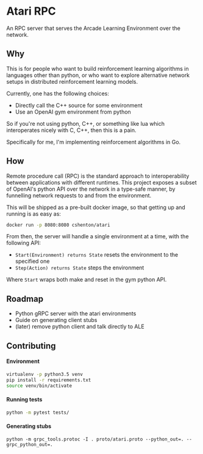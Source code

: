 # Atari RPC

An RPC server that serves the Arcade Learning Environment over the network.


## Why

This is for people who want to build reinforcement learning algorithms in
languages other than python, or who want to explore alternative network setups
in distributed reinforcement learning models.

Currently, one has the following choices:

- Directly call the C++ source for some environment
- Use an OpenAI gym environment from python

So if you're not using python, C++, or something like lua which interoperates
nicely with C, C++, then this is a pain.

Specifically for me, I'm implementing reinforcement algorithms in Go.


## How

Remote procedure call (RPC) is the standard approach to interoperability between
applications with different runtimes. This project exposes a subset of OpenAI's
python API over the network in a type-safe manner, by funnelling network requests
to and from the environment.

This will be shipped as a pre-built docker image, so that getting up and running
is as easy as:

```bash
docker run -p 8080:8080 cshenton/atari
```

From then, the server will handle a single environment at a time, with the
following API:

- `Start(Environment) returns State` resets the environment to the specified one
- `Step(Action) returns State` steps the environment

Where `Start` wraps both make and reset in the gym python API.


## Roadmap

- Python gRPC server with the atari environments
- Guide on generating client stubs
- (later) remove python client and talk directly to ALE

## Contributing

#### Environment
```bash
virtualenv -p python3.5 venv
pip install -r requirements.txt
source venv/bin/activate
```

#### Running tests
```bash
python -m pytest tests/
```

#### Generating stubs
```
python -m grpc_tools.protoc -I . proto/atari.proto --python_out=. --grpc_python_out=.
```
